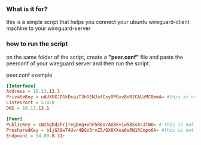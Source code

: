 ### What is it for?
this is a simple script that helps you connect your ubuntu wireguard-client machine to your wireguard-server

### how to run the script

on the same folder of the script, create a **"peer.conf"** file and paste the peerconf of your wireguard server and then run the script.

peer.conf example

```conf
[Interface]
Address = 10.13.13.3
PrivateKey = uAUXUXJD1kDsqiT3hGENJafCxyOPGxvBoRJCAUzMC8mmA= #this is not a real private key
ListenPort = 51820
DNS = 10.13.13.1

[Peer]
PublicKey = cWzbghdzFrjregDeq+xhF5R6U/AU8k+iw5BSsks3TWQ= # this is not a real key
PresharedKey = b1jG39wT4Uvr4BGV3rvZ5/QX6KXoa0sRN1RCmpo6A= #this is not a real key
Endpoint = 54.80.8.31:
```
